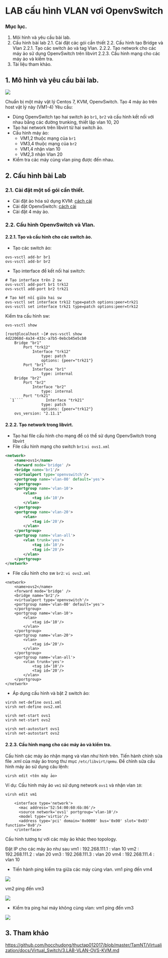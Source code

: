 # LAB cấu hình VLAN vơi OpenvSwitch
### Mục lục.
1. Môi hình và yêu cầu bài lab.
2. Cấu hình bài lab
    2.1. Cài đặt các gói cần thiết
    2.2. Cấu hình tạo Bridge và Vlan
        2.2.1. Tạo các switch ảo và tag Vlan.
        2.2.2. Tạo network cho các máy ảo sử dụng OpenvSwitch trên libvirt
        2.2.3. Cấu hình mạng cho các máy ảo và kiểm tra.
3. Tài liệu tham khảo.


## 1. Mô hình và yêu cầu bài lab.

![](https://i.imgur.com/Ofo1y0r.png)

Chuẩn bị một máy vật lý Centos 7, KVM, OpenvSwitch.
Tạo 4 máy ảo trên host vật lý này (VM1-4)
Yêu cầu:
- Dùng OpenvSwitch tạo hai switch ảo `br1`, `br2` và cấu hình kết nối với nhau bằng các đường trunking, thiết lập vlan 10, 20
- Tạo hai network trên libvirt từ hai switch ảo.
- Cấu hình máy ảo:
    - VM1,2 thuộc mạng của `br1`
    - VM3,4 thuộc mạng của `br2`
    - VM1,4 nhận vlan 10
    - VM2,3 nhận Vlan 20
- Kiểm tra các máy cùng vlan ping được đến nhau.

## 2. Cấu hình bài Lab
### 2.1. Cài đặt một số gói cần thiết.
- Cài đặt ảo hóa sử dụng KVM: [cách cài](03.Install-KVM.md)
- Cài đặt OpenvSwitch: [cách cài](../SDN/1.SDNandOpenvSwitch.md)
- Cài đặt 4 máy ảo.


### 2.2. Cấu hình OpenvSwitch và Vlan.
#### 2.2.1. Tạo và cấu hình cho các switch ảo.
- Tạo các switch ảo:
```
ovs-vsctl add-br br1
ovs-vsctl add-br br2
```
- Tạo interface để kết nối hai switch:
```
# Tạo interface trên 2 sw
ovs-vsctl add-port br1 trk12
ovs-vsctl add-port br2 trk21

# Tạo kết nối giữa hai sw
ovs-vsctl set interface trk12 type=patch options:peer=trk21
ovs-vsctl set interface trk21 type=patch options:peer=trk12

```

Kiểm tra cấu hình sw:
```
ovs-vsctl show
```
```
[root@localhost ~]# ovs-vsctl show
4d22068d-4a34-433c-a7b5-0ebcb45e5cb0
    Bridge "br1"
        Port "trk12"
            Interface "trk12"
                type: patch
                options: {peer="trk21"}
        Port "br1"
            Interface "br1"
                type: internal
    Bridge "br2"
        Port "br2"
            Interface "br2"
                type: internal
        Port "trk21"
  `1````          Interface "trk21"
                type: patch
                options: {peer="trk12"}
    ovs_version: "2.11.1"

```
#### 2.2.2. Tạo network trong libvirt.
- Tạo hai file cấu hình cho mạng để có thể sử dụng OpenvSwitch trong libvirt
- File cấu hình mạng cho switch `br1`:`vi ovs1.xml`
```xml
<network>
    <name>ovs1</name>
    <forward mode='bridge' />
    <bridge name='br1'/>
    <virtualport type='openvswitch'/>
    <portgroup name='vlan-00' default='yes'>
    </portgroup>
    <portgroup name='vlan-10'>
        <vlan>
            <tag id='10'/>
        </vlan>
    </portgroup>
    <portgroup name='vlan-20'>
        <vlan>
            <tag id='20'/>
        </vlan>
    </portgroup>
    <portgroup name='vlan-all'>
        <vlan trunk='yes'>
            <tag id='10'/>
            <tag id='20'/>
        </vlan>
    </portgroup>
</network>

```
- File cấu hình cho sw `br2`: `vi ovs2.xml`
```
<network>
    <name>ovs2</name>
    <forward mode='bridge' />
    <bridge name='br2'/>
    <virtualport type='openvswitch'/>
    <portgroup name='vlan-00' default='yes'>
    </portgroup>
    <portgroup name='vlan-10'>
        <vlan>
            <tag id='10'/>
        </vlan>
    </portgroup>
    <portgroup name='vlan-20'>
        <vlan>
            <tag id='20'/>
        </vlan>
    </portgroup>
    <portgroup name='vlan-all'>
        <vlan trunk='yes'>
            <tag id='10'/>
            <tag id='20'/>
        </vlan>
    </portgroup>
</network>
```

- Áp dụng cấu hình và bật 2 switch ảo:
```
virsh net-define ovs1.xml
virsh net-define ovs2.xml

virsh net-start ovs1
virsh net-start ovs2

virsh net-autostart ovs1
virsh net-autostart ovs2
```

#### 2.2.3. Cấu hình mạng cho các máy ảo và kiểm tra.
Cấu hình các máy ảo nhận mạng và vlan như hình trên. Tiến hành chỉnh sửa file .xml của máy ảo trong thư mục `/etc/libvirt/qemu`. Để chỉnh sửa cấu hình máy ảo sử dụng câu lệnh:
```
virsh edit <tên máy ảo>
```
Ví dụ: Cấu hình máy ảo `vm1` sử dụng network `ovs1` và nhận vlan `10`:
```
virsh edit vm1
```
```
    <interface type='network'>
      <mac address='52:54:00:60:6b:86'/>
      <source network='ovs1' portgroup='vlan-10'/>
      <model type='virtio'/>
      <address type='pci' domain='0x0000' bus='0x00' slot='0x03' function='0x0'/>
    </interface>
```
Cấu hình tương tự với các máy ảo khác theo topology.

Đặt IP cho các máy ảo như sau
vm1 : 192.268.111.1 : vlan 10
vm2 : 192.268.111.2 : vlan 20
vm3 : 192.268.111.3 : vlan 20
vm4 : 192.268.111.4 : vlan 10

- Tiến hành ping kiểm tra giữa các máy cùng vlan.
vm1 ping đến vm4 

![](https://i.imgur.com/IOc5vyq.png)

vm2 ping đến vm3

![](https://i.imgur.com/wxXq5RG.png)

- Kiểm tra ping hai máy không cùng vlan:
vm1 ping đến vm3

![](https://i.imgur.com/RGueFX7.png)

## 3. Tham khảo
https://github.com/hocchudong/thuctap012017/blob/master/TamNT/Virtualization/docs/Virtual_Switch/3.LAB-VLAN-OVS-KVM.md